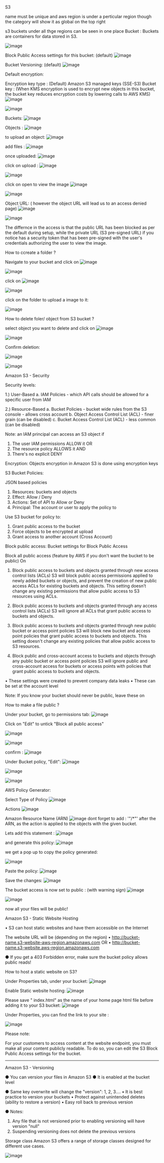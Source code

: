 S3

name must be unique and 
aws region is under a perticular region though the category will show it as global on the top right 

s3 buckets under all thge regions can be seen in one place
Bucket : Buckets are containers for data stored in S3. 

![image](https://user-images.githubusercontent.com/26665659/236632352-b3a45e28-0032-4f50-9b7f-6a4d2970c83d.png)

Block Public Access settings for this bucket: (default)
![image](https://user-images.githubusercontent.com/26665659/236632446-613f5277-260e-49fc-a935-b0a7dceb7001.png)

Bucket Versioning: (default)
![image](https://user-images.githubusercontent.com/26665659/236632469-6625fb0c-03da-47d9-bb14-a461d952d097.png)

Default encryption: 

Encryption key type : (Default) Amazon S3 managed keys (SSE-S3)
Bucket key : (When KMS encryption is used to encrypt new objects in this bucket, the bucket key reduces encryption costs by lowering calls to AWS KMS)
![image](https://user-images.githubusercontent.com/26665659/236632489-9110a4c9-b5d9-460d-a5d1-f3094363c4f5.png)


![image](https://user-images.githubusercontent.com/26665659/236632670-54fdadd0-7b99-4996-9b5b-bf3306d6af89.png)


Buckets:
![image](https://user-images.githubusercontent.com/26665659/236632729-6cef33b2-c1bf-41a4-8397-80e6911f512f.png)

Objects :
![image](https://user-images.githubusercontent.com/26665659/236632793-22792a2b-d8d6-4183-912a-0c35d14d2cab.png)


to upload an object: ![image](https://user-images.githubusercontent.com/26665659/236632829-3422c0c2-fbf3-4b62-94e5-96683afe02d3.png)

add files : ![image](https://user-images.githubusercontent.com/26665659/236632848-48712afe-3863-44dd-a5c3-f861d62a1362.png)

once uploaded:
![image](https://user-images.githubusercontent.com/26665659/236632902-ef68290f-56a2-45c7-9a5a-04bb917f954d.png)

click on upload : ![image](https://user-images.githubusercontent.com/26665659/236632922-0f328e71-3b5b-4491-8942-eb2916f3cc84.png)

![image](https://user-images.githubusercontent.com/26665659/236632962-a1e22ad9-c1dd-4a77-b4f4-0b516e98de4c.png)

click on open to view the image  ![image](https://user-images.githubusercontent.com/26665659/236633026-ee84671e-36df-4161-9736-f87d3070b5a2.png)

![image](https://user-images.githubusercontent.com/26665659/236633160-3f36aa12-6c7e-4bea-a0ca-4f12287315a0.png)

Object URL: ( however the object URL will lead us to an access denied page)
![image](https://user-images.githubusercontent.com/26665659/236633356-52a62419-5e81-4d96-9be6-e9adcbc822db.png)

![image](https://user-images.githubusercontent.com/26665659/236633544-d91449f9-0604-40c8-9e55-55da2acf4db0.png)

The differnce in the access is that the public URL has been blocked as per the default during setup, while the private URL (S3 pre-signed URL) if you notice has a security token that has been pre-signed with the user's credentials authorizing the user to view the image.


How to ccreate a folder ?

Navigate to your bucket and click on ![image](https://user-images.githubusercontent.com/26665659/236633941-d4cba8ed-b3d0-45d9-bfe6-1ed1ec294839.png)

![image](https://user-images.githubusercontent.com/26665659/236633984-7ec1c0e3-56b1-4155-81cb-802a99219630.png)

click on ![image](https://user-images.githubusercontent.com/26665659/236634006-3f6a84dd-75e2-44f5-aa23-a38bf696fb31.png)

![image](https://user-images.githubusercontent.com/26665659/236634043-37f647b3-da46-4c0b-980e-5ae06c4d5eef.png)

click on the folder to upload a image to it:

![image](https://user-images.githubusercontent.com/26665659/236634081-4df66026-4e93-4258-9990-0458f791dd4b.png)


How to delete foler/ object from S3 bucket ?

select object you want to delete and click on ![image](https://user-images.githubusercontent.com/26665659/236634309-608d7985-3c3b-464f-ab70-d409cdae5546.png)

![image](https://user-images.githubusercontent.com/26665659/236634290-576d8712-e8ad-4962-976e-5778dc65674c.png)

Confirm deletion:

![image](https://user-images.githubusercontent.com/26665659/236634263-bf2a054d-21ce-44ce-8834-5227c1b4ad1a.png)


![image](https://user-images.githubusercontent.com/26665659/236634406-40d23489-62d6-41b2-a6b8-f1f6d5a1a1c6.png)




Amazon S3 - Security

Security levels:

1.) User-Based
  a. IAM Policies - which API calls should be allowed for a specific user from IAM

2.) Resource-Based
  a. Bucket Policies - bucket wide rules from the S3 console - allows cross account
  b. Object Access Control List (ACL) - finer grain (can be disabled)
  c. Bucket Access Control List (ACL) - less common (can be disabled)

Note: an IAM principal can access an S3 object if 
  1. The user IAM permissions ALLOW it 
OR 
  2. The resource policy ALLOWS it 
AND 
  3. There's no explicit DENY

Encryption: Objects encryption in Amazon S3 is done using encryption keys


S3 Bucket Policies:

JSON based policies
 
1. Resources: buckets and objects
2. Effect: Allow / Deny
3. Actions: Set of API to Allow or Deny
4. Principal: The account or user to apply the policy to
 
  Use S3 bucket for policy to:
1. Grant public access to the bucket
2. Force objects to be encrypted at upload
3. Grant access to another account (Cross Account)



Block public access:
Bucket settings for Block Public Access

Block all public access (feature by AWS if you don't want the bucket to be public)
On
1. Block public access to buckets and objects granted through new access control lists (ACLs)
S3 will block public access permissions applied to newly added buckets or objects, and prevent the creation of new public access ACLs for existing buckets and objects. This setting doesn’t change any existing permissions that allow public access to S3 resources using ACLs.

2. Block public access to buckets and objects granted through any access control lists (ACLs)
S3 will ignore all ACLs that grant public access to buckets and objects.

3. Block public access to buckets and objects granted through new public bucket or access point policies
S3 will block new bucket and access point policies that grant public access to buckets and objects. This setting doesn't change any existing policies that allow public access to S3 resources.

4. Block public and cross-account access to buckets and objects through any public bucket or access point policies
S3 will ignore public and cross-account access for buckets or access points with policies that grant public access to buckets and objects.


• These settings were created to prevent company data leaks
• These can be set at the account level

Note: If you know your bucket should never be public, leave these on 



How to make a file public ?

Under your bucket, go to permissions tab:
![image](https://user-images.githubusercontent.com/26665659/236636241-3ae2b41e-b2a1-4a0b-8a06-173f3727e404.png)

Click on "Edit" to untick "Block all public access" 

![image](https://user-images.githubusercontent.com/26665659/236636382-95e711d9-6c66-4e3b-88ad-7fbda417224c.png)


![image](https://user-images.githubusercontent.com/26665659/236636365-241a015b-461e-4534-afa5-a8df10607419.png)

confirm : 
![image](https://user-images.githubusercontent.com/26665659/236636420-2ff0a47f-07ec-4d5b-b5ad-7ea22e2eccba.png)

Under Bucket policy, "Edit":
![image](https://user-images.githubusercontent.com/26665659/236636449-a2762675-da50-47c3-9f1c-195c1e352952.png)

![image](https://user-images.githubusercontent.com/26665659/236636479-93a8014e-3aec-4d00-89a2-5c9bf390ad53.png)


![image](https://user-images.githubusercontent.com/26665659/236636529-fbc526df-5b5b-43bc-b19d-186cb3ea3b76.png)

AWS Policy Generator:

Select Type of Policy
![image](https://user-images.githubusercontent.com/26665659/236636794-bd9f7b5c-873f-40e0-8a52-88d141da9533.png)

Actions
![image](https://user-images.githubusercontent.com/26665659/236636723-16084bc0-9bb2-4954-981b-f3a014785dbf.png)

Amazon Resource Name (ARN)
![image](https://user-images.githubusercontent.com/26665659/236636759-f80be78b-446d-45ec-b71d-7b2dbc2ed7ee.png)
dont forget to add : '"/*"' after the ARN, as the action is applied to the objects with the given bucket.

Lets add this statement :
![image](https://user-images.githubusercontent.com/26665659/236636847-89361031-51be-4e5f-8b90-fb019993c7b4.png)

and generate this policy:
![image](https://user-images.githubusercontent.com/26665659/236637348-6b00daa6-ed2a-48f6-9320-f62cbc766a3d.png)


we get a pop up to copy the policy generated:

![image](https://user-images.githubusercontent.com/26665659/236637387-802d9cd8-7458-4d2d-bc7b-21f73c792029.png)

Paste the policy:
![image](https://user-images.githubusercontent.com/26665659/236637399-cc223712-3f27-4c17-ba02-0cd3bfca61a4.png)

Save the changes:
![image](https://user-images.githubusercontent.com/26665659/236637433-a483ef47-ce99-45d6-b645-27251589b914.png)

The bucket access is now set to public : (with warning sign)
![image](https://user-images.githubusercontent.com/26665659/236637543-a3942cbc-3fdc-41c9-adc3-6017c7057eb1.png)

![image](https://user-images.githubusercontent.com/26665659/236637468-b4131e72-5ed6-49ef-aaac-bb246236de8b.png)

now all your files will be public!



Amazon S3 - Static Website Hosting

• S3 can host static websites and have them accessible on the Internet

The website URL will be (depending on the region)
  • http://bucket-name.s3-website-aws-region.amazonaws.com
OR
  • http://bucket-name.s3-website.aws-region.amazonaws.com
  
● If you get a 403 Forbidden error, make sure the bucket policy allows public reads!



How to host a static website on S3?

Under Properties tab, under your bucket:
![image](https://user-images.githubusercontent.com/26665659/236638222-c831d0b6-89ec-4fa7-aa98-379fcfaddf69.png)

Enable Static website hosting:
![image](https://user-images.githubusercontent.com/26665659/236638232-2589c7df-7ec6-4c9d-9fc3-78b9e11be4d7.png)

Please save " index.html" as the name of your home page html file before adding it to your S3 bucket:
![image](https://user-images.githubusercontent.com/26665659/236638307-114c0425-1ea8-470f-bfaa-f5751ce0f44a.png)


Under Properties, you can find the link to your site :

![image](https://user-images.githubusercontent.com/26665659/236638508-29e7d2de-ee00-485c-a5ce-d1ddedc7bcb5.png)


Please note: 

For your customers to access content at the website endpoint, you must make all your content publicly readable. To do so, you can edit the S3 Block Public Access settings for the bucket. 




------------------------------------

Amazon S3 - Versioning

● You can version your files in Amazon S3
● It is enabled at the bucket level

● Same key overwrite will change the "version": 1, 2, 3....
  • It is best practice to version your buckets
  • Protect against unintended deletes (ability to restore a version)
  • Easy roll back to previous version

● Notes:
  1. Any file that is not versioned prior to enabling versioning will have version "null"
  2. Suspending versioning does not delete the previous versions


















Storage class
Amazon S3 offers a range of storage classes designed for different use cases.

![image](https://user-images.githubusercontent.com/26665659/236634150-724d0a8f-2015-4d9d-97ef-5547b6a57857.png)




